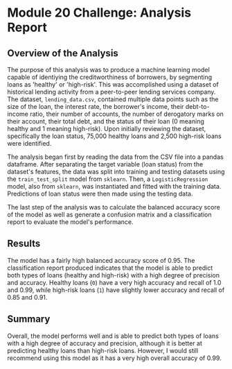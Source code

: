 # Module 20 Challenge: Analysis Report

## Overview of the Analysis

The purpose of this analysis was to produce a machine learning model capable of identiying the creditworthiness of borrowers, by segmenting loans as 'healthy' or 'high-risk'. This was accomplished using a dataset of historical lending activity from a peer-to-peer lending services company. The dataset, `lending_data.csv`, contained multiple data points such as the size of the loan, the interest rate, the borrower's income, their debt-to-income ratio, their number of accounts, the number of derogatory marks on their account, their total debt, and the status of their loan (0 meaning healthy and 1 meaning high-risk). Upon initially reviewing the dataset, specifically the loan status, 75,000 healthy loans and 2,500 high-risk loans were identified.

The analysis began first by reading the data from the CSV file into a pandas dataframe. After separating the target variable (loan status) from the dataset's features, the data was split into training and testing datasets using the `train_test_split` model from `sklearn`. Then, a `LogisticRegression` model, also from `sklearn`, was instantiated and fitted with the training data. Predictions of loan status were then made using the testing data.

The last step of the analysis was to calculate the balanced accuracy score of the model as well as generate a confusion matrix and a classification report to evaluate the model's performance. 

## Results

The model has a fairly high balanced accuracy score of 0.95. The classification report produced indicates that the model is able to predict both types of loans (healthy and high-risk) with a high degree of precision and accuracy. Healthy loans (`0`) have a very high accuracy and recall of 1.0 and 0.99, while high-risk loans (`1`) have slightly lower accuracy and recall of 0.85 and 0.91.

## Summary

Overall, the model performs well and is able to predict both types of loans with a high degree of accuracy and precision, although it is better at predicting healthy loans than high-risk loans. However, I would still recommend using this model as it has a very high overall accuracy of 0.99.
